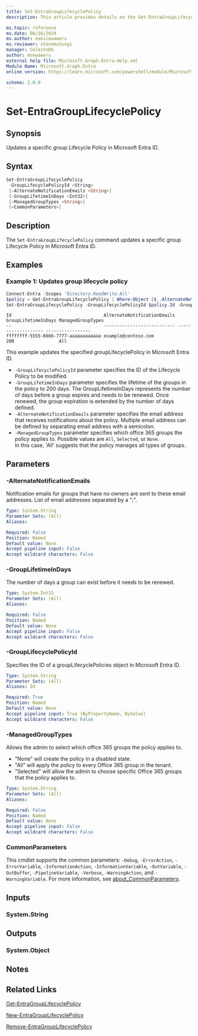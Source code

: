 ```yaml
---
title: Set-EntraGroupLifecyclePolicy
description: This article provides details on the Set-EntraGroupLifecyclePolicy command.

ms.topic: reference
ms.date: 06/26/2024
ms.author: eunicewaweru
ms.reviewer: stevemutungi
manager: CelesteDG
author: msewaweru
external help file: Microsoft.Graph.Entra-Help.xml
Module Name: Microsoft.Graph.Entra
online version: https://learn.microsoft.com/powershell/module/Microsoft.Graph.Entra/Set-EntraGroupLifecyclePolicy

schema: 2.0.0
---
```


# Set-EntraGroupLifecyclePolicy

## Synopsis

Updates a specific group Lifecycle Policy in Microsoft Entra ID.

## Syntax

```powershell
Set-EntraGroupLifecyclePolicy
 -GroupLifecyclePolicyId <String>
 [-AlternateNotificationEmails <String>]
 [-GroupLifetimeInDays <Int32>]
 [-ManagedGroupTypes <String>]
 [<CommonParameters>]
```

## Description

The `Set-EntraGroupLifecyclePolicy` command updates a specific group Lifecycle Policy in Microsoft Entra ID.

## Examples

### Example 1: Updates group lifecycle policy

```powershell
Connect-Entra -Scopes 'Directory.ReadWrite.All'
$policy = Get-EntraGroupLifecyclePolicy | Where-Object {$_.AlternateNotificationEmails -eq 'example@contoso.com'}
Set-EntraGroupLifecyclePolicy -GroupLifecyclePolicyId $policy.Id -GroupLifetimeInDays 200 -AlternateNotificationEmails 'example@contoso.com' -ManagedGroupTypes 'All'
```

```Output
Id                                   AlternateNotificationEmails GroupLifetimeInDays ManagedGroupTypes
--                                   --------------------------- ------------------- -----------------
ffffffff-5555-6666-7777-aaaaaaaaaaaa example@contoso.com                     200                 All
```

This example updates the specified groupLifecyclePolicy in Microsoft Entra ID.

- `-GroupLifecyclePolicyId` parameter specifies the ID of the Lifecycle Policy to be modified.
- `-GroupLifetimeInDays` parameter specifies the lifetime of the groups in the policy to 200 days. The GroupLifetimeInDays represents the number of days before a group expires and needs to be renewed. Once renewed, the group expiration is extended by the number of days defined.
- `-AlternateNotificationEmails` parameter specifies the email address that receives notifications about the policy. Multiple email address can be defined by separating email address with a semicolon.
- `-ManagedGroupTypes` parameter specifies which office 365 groups the policy applies to. Possible values are `All`, `Selected`, or `None`.  
In this case, 'All' suggests that the policy manages all types of groups.

## Parameters

### -AlternateNotificationEmails

Notification emails for groups that have no owners are sent to these email addresses.
List of email addresses separated by a ";".

```yaml
Type: System.String
Parameter Sets: (All)
Aliases:

Required: False
Position: Named
Default value: None
Accept pipeline input: False
Accept wildcard characters: False
```

### -GroupLifetimeInDays

The number of days a group can exist before it needs to be renewed.

```yaml
Type: System.Int32
Parameter Sets: (All)
Aliases:

Required: False
Position: Named
Default value: None
Accept pipeline input: False
Accept wildcard characters: False
```

### -GroupLifecyclePolicyId

Specifies the ID of a groupLifecyclePolicies object in Microsoft Entra ID.

```yaml
Type: System.String
Parameter Sets: (All)
Aliases: Id

Required: True
Position: Named
Default value: None
Accept pipeline input: True (ByPropertyName, ByValue)
Accept wildcard characters: False
```

### -ManagedGroupTypes

Allows the admin to select which office 365 groups the policy applies to.

- "None" will create the policy in a disabled state.
- "All" will apply the policy to every Office 365 group in the tenant.
- "Selected" will allow the admin to choose specific Office 365 groups that the policy applies to.

```yaml
Type: System.String
Parameter Sets: (All)
Aliases:

Required: False
Position: Named
Default value: None
Accept pipeline input: False
Accept wildcard characters: False
```

### CommonParameters

This cmdlet supports the common parameters: `-Debug`, `-ErrorAction`, `-ErrorVariable`, `-InformationAction`, `-InformationVariable`, `-OutVariable`, `-OutBuffer`, `-PipelineVariable`, `-Verbose`, `-WarningAction`, and `-WarningVariable`. For more information, see [about_CommonParameters](https://go.microsoft.com/fwlink/?LinkID=113216).

## Inputs

### System.String

## Outputs

### System.Object

## Notes

## Related Links

[Get-EntraGroupLifecyclePolicy](Get-EntraGroupLifecyclePolicy.md)

[New-EntraGroupLifecyclePolicy](New-EntraGroupLifecyclePolicy.md)

[Remove-EntraGroupLifecyclePolicy](Remove-EntraGroupLifecyclePolicy.md)